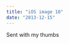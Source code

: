 ```yaml
---
title: "iOS image 10"
date: "2013-12-15"
---
```


<div class="content">
<p>Sent with my thumbs</p>
<p><a href="assets/96-photo.jpg" target="_blank"> <img alt="" src="/preposterous/assets/96-photo.jpg"/> </a></p>
</div>
